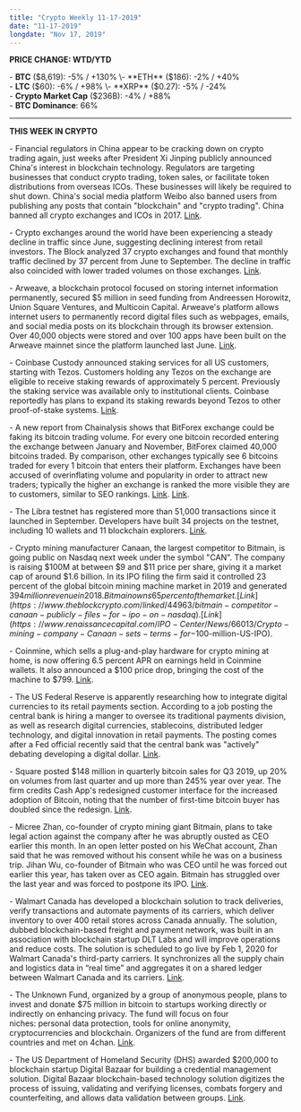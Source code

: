 ```yaml
---
title: "Crypto Weekly 11-17-2019"
date: "11-17-2019"
longdate: "Nov 17, 2019"
---
```


**PRICE CHANGE: WTD/YTD**

\- **BTC** ($8,619): -5% / +130%  
\- **ETH** ($186): -2% / +40%  
\- **LTC** ($60): -6% / +98%  
\- **XRP** ($0.27): -5% / -24%  
\- **Crypto Market Cap** ($236B): -4% / +88%  
\- **BTC Dominance**: 66%



---

**THIS WEEK IN CRYPTO**

\- Financial regulators in China appear to be cracking down on crypto trading again, just weeks after President Xi Jinping publicly announced China's interest in blockchain technology. Regulators are targeting businesses that conduct crypto trading, token sales, or facilitate token distributions from overseas ICOs. These businesses will likely be required to shut down. China's social media platform Weibo also banned users from publishing any posts that contain "blockchain" and "crypto trading". China banned all crypto exchanges and ICOs in 2017. [Link](https://www.coindesk.com/china-is-poised-for-another-crypto-trading-crackdown-as-speculation-returns).   
  
\- Crypto exchanges around the world have been experiencing a steady decline in traffic since June, suggesting declining interest from retail investors. The Block analyzed 37 crypto exchanges and found that monthly traffic declined by 37 percent from June to September. The decline in traffic also coincided with lower traded volumes on those exchanges. [Link](https://www.theblockcrypto.com/linked/46235/crypto-exchanges-experiencing-a-steady-drop-in-traffic-since-june-suggesting-declining-retail-interest).   
  
\- Arweave, a blockchain protocol focused on storing internet information permanently, secured $5 million in seed funding from Andreessen Horowitz, Union Square Ventures, and Multicoin Capital. Arweave's platform allows internet users to permanently record digital files such as webpages, emails, and social media posts on its blockchain through its browser extension. Over 40,000 objects were stored and over 100 apps have been built on the Arweave mainnet since the platform launched last June. [Link](https://www.theblockcrypto.com/linked/45935/andreessen-horowitz-leads-5m-round-in-blockchain-based-internet-archive).   
  
\- Coinbase Custody announced staking services for all US customers, starting with Tezos. Customers holding any Tezos on the exchange are eligible to receive staking rewards of approximately 5 percent. Previously the staking service was available only to institutional clients. Coinbase reportedly has plans to expand its staking rewards beyond Tezos to other proof-of-stake systems. [Link](https://blog.coinbase.com/introducing-staking-rewards-on-coinbase-c394392a70eb).   
  
\- A new report from Chainalysis shows that BitForex exchange could be faking its bitcoin trading volume. For every one bitcoin recorded entering the exchange between January and November, BitForex claimed 40,000 bitcoins traded. By comparison, other exchanges typically see 6 bitcoins traded for every 1 bitcoin that enters their platform. Exchanges have been accused of overinflating volume and popularity in order to attract new traders; typically the higher an exchange is ranked the more visible they are to customers, similar to SEO rankings. [Link](https://blog.chainalysis.com/reports/fake-trade-volume-cryptocurrency-exchanges). [Link](https://blog.chainalysis.com/reports/fake-trade-volume-cryptocurrency-exchanges).   
  
\- The Libra testnet has registered more than 51,000 transactions since it launched in September. Developers have built 34 projects on the testnet, including 10 wallets and 11 blockchain explorers. [Link](https://developers.libra.org/blog/2019/11/15/5-months-and-growing-strong).   
  
\- Crypto mining manufacturer Canaan, the largest competitor to Bitmain, is going public on Nasdaq next week under the symbol "CAN". The company is raising $100M at between $9 and $11 price per share, giving it a market cap of around $1.6 billion. In its IPO filing the firm said it controlled 23 percent of the global bitcoin mining machine market in 2019 and generated $394 million revenue in 2018. Bitmain owns 65 percent of the market. [Link](https://www.theblockcrypto.com/linked/44963/bitmain-competitor-canaan-publicly-files-for-ipo-on-nasdaq). [Link](https://www.renaissancecapital.com/IPO-Center/News/66013/Crypto-mining-company-Canaan-sets-terms-for-$100-million-US-IPO).   
  
\- Coinmine, which sells a plug-and-play hardware for crypto mining at home, is now offering 6.5 percent APR on earnings held in Coinmine wallets. It also announced a $100 price drop, bringing the cost of the machine to $799. [Link](https://www.coindesk.com/watch-coinmine-adds-interest-payments-to-its-at-home-crypto-miners).   
  
\- The US Federal Reserve is apparently researching how to integrate digital currencies to its retail payments section. According to a job posting the central bank is hiring a manger to oversee its traditional payments division, as well as research digital currencies, stablecoins, distributed ledger technology, and digital innovation in retail payments. The posting comes after a Fed official recently said that the central bank was "actively" debating developing a digital dollar. [Link](https://www.theblockcrypto.com/linked/45829/us-feds-new-job-posting-shows-it-is-researching-on-how-to-integrate-digital-currencies-to-payments).   
  
\- Square posted $148 million in quarterly bitcoin sales for Q3 2019, up 20% on volumes from last quarter and up more than 245% year over year. The firm credits Cash App's redesigned customer interface for the increased adoption of Bitcoin, noting that the number of first-time bitcoin buyer has doubled since the redesign. [Link](https://www.theblockcrypto.com/linked/46151/square-cash-app-q3-bitcoin-sales-topped-a-record-159-million-up-over-150-since-last-year).   
  
\- Micree Zhan, co-founder of crypto mining giant Bitmain, plans to take legal action against the company after he was abruptly ousted as CEO earlier this month. In an open letter posted on his WeChat account, Zhan said that he was removed without his consent while he was on a business trip. Jihan Wu, co-founder of Bitmain who was CEO until he was forced out earlier this year, has taken over as CEO again. Bitmain has struggled over the last year and was forced to postpone its IPO. [Link](https://twitter.com/excellion/status/1192261566437023744?s=21).   
  
\- Walmart Canada has developed a blockchain solution to track deliveries, verify transactions and automate payments of its carriers, which deliver inventory to over 400 retail stores across Canada annually. The solution, dubbed blockchain-based freight and payment network, was built in an association with blockchain startup DLT Labs and will improve operations and reduce costs. The solution is scheduled to go live by Feb 1, 2020 for Walmart Canada's third-party carriers. It synchronizes all the supply chain and logistics data in “real time” and aggregates it on a shared ledger between Walmart Canada and its carriers. [Link](https://www.prnewswire.com/news-releases/walmart-canada-and-dlt-labs--launch-worlds-largest-full-production-blockchain-solution-for-industrial-application-300958198.html).   
  
\- The Unknown Fund, organized by a group of anonymous people, plans to invest and donate $75 million in bitcoin to startups working directly or indirectly on enhancing privacy. The fund will focus on four niches: personal data protection, tools for online anonymity, cryptocurrencies and blockchain. Organizers of the fund are from different countries and met on 4chan. [Link](https://www.unknown.fund/press-release).   
  
\- The US Department of Homeland Security (DHS) awarded $200,000 to blockchain startup Digital Bazaar for building a credential management solution. Digital Bazaar blockchain-based technology solution digitizes the process of issuing, validating and verifying licenses, combats forgery and counterfeiting, and allows data validation between groups. [Link](https://www.theblockcrypto.com/linked/47245/us-homeland-security-awards-200k-to-blockchain-startup-for-developing-credential-management-solution).